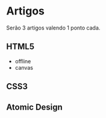 # Artigos

Serão 3 artigos valendo 1 ponto cada.

## HTML5
- offline
- canvas

## CSS3


## Atomic Design